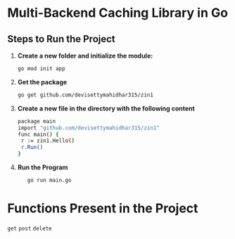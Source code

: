 # Multi-Backend Caching Library in Go

## Steps to Run the Project

1. **Create a new folder and initialize the module:**
   ```bash
   go mod init app

2. **Get the package**
   ```bash
   go get github.com/devisettymahidhar315/zin1
3. **Create a new file in the directory with the following content**
   ```bash
   package main
   import "github.com/devisettymahidhar315/zin1"
   func main() {
    r := zin1.Hello()
    r.Run()
   }
4. **Run the Program**
   ```bash
      go run main.go

# Functions Present in the Project
`get`
`post`
`delete`




